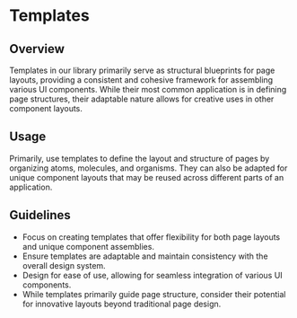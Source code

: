 # Templates

## Overview

Templates in our library primarily serve as structural blueprints for page layouts, providing a consistent and cohesive framework for assembling various UI components. While their most common application is in defining page structures, their adaptable nature allows for creative uses in other component layouts.

## Usage

Primarily, use templates to define the layout and structure of pages by organizing atoms, molecules, and organisms. They can also be adapted for unique component layouts that may be reused across different parts of an application.

## Guidelines

- Focus on creating templates that offer flexibility for both page layouts and unique component assemblies.
- Ensure templates are adaptable and maintain consistency with the overall design system.
- Design for ease of use, allowing for seamless integration of various UI components.
- While templates primarily guide page structure, consider their potential for innovative layouts beyond traditional page design.
